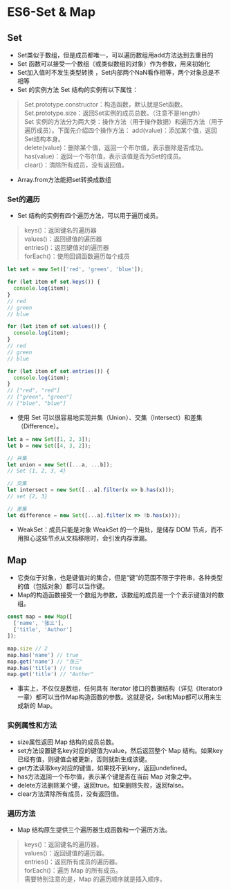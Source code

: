 # ES6-Set & Map
## Set 
* Set类似于数组，但是成员都唯一，可以遍历数组用add方法达到去重目的
* Set 函数可以接受一个数组（或类似数组的对象）作为参数，用来初始化
* Set加入值时不发生类型转换 ，Set内部两个NaN看作相等，两个对象总是不相等
* Set 的实例方法
Set 结构的实例有以下属性：
> Set.prototype.constructor：构造函数，默认就是Set函数。  
> Set.prototype.size：返回Set实例的成员总数。（注意不是length）  
Set 实例的方法分为两大类：操作方法（用于操作数据）和遍历方法（用于遍历成员）。下面先介绍四个操作方法：
> add(value)：添加某个值，返回Set结构本身。  
> delete(value)：删除某个值，返回一个布尔值，表示删除是否成功。  
> has(value)：返回一个布尔值，表示该值是否为Set的成员。  
> clear()：清除所有成员，没有返回值。  
* Array.from方法能把set转换成数组

### Set的遍历
* Set 结构的实例有四个遍历方法，可以用于遍历成员。
> keys()：返回键名的遍历器  
> values()：返回键值的遍历器  
> entries()：返回键值对的遍历器  
> forEach()：使用回调函数遍历每个成员  
```javascript
let set = new Set(['red', 'green', 'blue']);

for (let item of set.keys()) {
  console.log(item);
}
// red
// green
// blue

for (let item of set.values()) {
  console.log(item);
}
// red
// green
// blue

for (let item of set.entries()) {
  console.log(item);
}
// ["red", "red"]
// ["green", "green"]
// ["blue", "blue"]
```

* 使用 Set 可以很容易地实现并集（Union）、交集（Intersect）和差集（Difference）。
```javascript
let a = new Set([1, 2, 3]);
let b = new Set([4, 3, 2]);

// 并集
let union = new Set([...a, ...b]);
// Set {1, 2, 3, 4}

// 交集
let intersect = new Set([...a].filter(x => b.has(x)));
// set {2, 3}

// 差集
let difference = new Set([...a].filter(x => !b.has(x)));
```

* WeakSet：成员只能是对象
WeakSet 的一个用处，是储存 DOM 节点，而不用担心这些节点从文档移除时，会引发内存泄漏。

## Map
* 它类似于对象，也是键值对的集合，但是“键”的范围不限于字符串，各种类型的值（包括对象）都可以当作键。
* Map的构造函数接受一个数组为参数，该数组的成员是一个个表示键值对的数组。
```javascript
const map = new Map([
  ['name', '张三'],
  ['title', 'Author']
]);

map.size // 2
map.has('name') // true
map.get('name') // "张三"
map.has('title') // true
map.get('title') // "Author"
```
* 事实上，不仅仅是数组，任何具有 Iterator 接口的数据结构（详见《Iterator》一章）都可以当作Map构造函数的参数。这就是说，Set和Map都可以用来生成新的 Map。

### 实例属性和方法
* size属性返回 Map 结构的成员总数。
* set方法设置键名key对应的键值为value，然后返回整个 Map 结构。如果key已经有值，则键值会被更新，否则就新生成该键。
* get方法读取key对应的键值，如果找不到key，返回undefined。
* has方法返回一个布尔值，表示某个键是否在当前 Map 对象之中。
* delete方法删除某个键，返回true。如果删除失败，返回false。
* clear方法清除所有成员，没有返回值。

### 遍历方法
* Map 结构原生提供三个遍历器生成函数和一个遍历方法。
> keys()：返回键名的遍历器。  
> values()：返回键值的遍历器。  
> entries()：返回所有成员的遍历器。  
> forEach()：遍历 Map 的所有成员。  
需要特别注意的是，Map 的遍历顺序就是插入顺序。